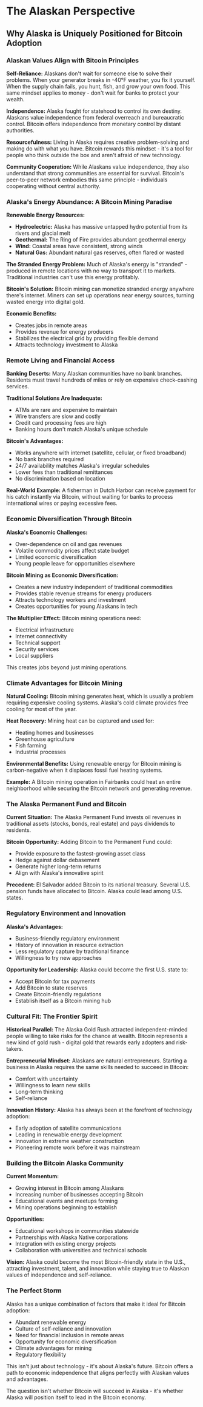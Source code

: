 # The Alaskan Perspective
## Why Alaska is Uniquely Positioned for Bitcoin Adoption

### Alaskan Values Align with Bitcoin Principles

**Self-Reliance:** Alaskans don't wait for someone else to solve their problems. When your generator breaks in -40°F weather, you fix it yourself. When the supply chain fails, you hunt, fish, and grow your own food. This same mindset applies to money - don't wait for banks to protect your wealth.

**Independence:** Alaska fought for statehood to control its own destiny. Alaskans value independence from federal overreach and bureaucratic control. Bitcoin offers independence from monetary control by distant authorities.

**Resourcefulness:** Living in Alaska requires creative problem-solving and making do with what you have. Bitcoin rewards this mindset - it's a tool for people who think outside the box and aren't afraid of new technology.

**Community Cooperation:** While Alaskans value independence, they also understand that strong communities are essential for survival. Bitcoin's peer-to-peer network embodies this same principle - individuals cooperating without central authority.

### Alaska's Energy Abundance: A Bitcoin Mining Paradise

**Renewable Energy Resources:**
- **Hydroelectric:** Alaska has massive untapped hydro potential from its rivers and glacial melt
- **Geothermal:** The Ring of Fire provides abundant geothermal energy
- **Wind:** Coastal areas have consistent, strong winds
- **Natural Gas:** Abundant natural gas reserves, often flared or wasted

**The Stranded Energy Problem:** Much of Alaska's energy is "stranded" - produced in remote locations with no way to transport it to markets. Traditional industries can't use this energy profitably.

**Bitcoin's Solution:** Bitcoin mining can monetize stranded energy anywhere there's internet. Miners can set up operations near energy sources, turning wasted energy into digital gold.

**Economic Benefits:**
- Creates jobs in remote areas
- Provides revenue for energy producers
- Stabilizes the electrical grid by providing flexible demand
- Attracts technology investment to Alaska

### Remote Living and Financial Access

**Banking Deserts:** Many Alaskan communities have no bank branches. Residents must travel hundreds of miles or rely on expensive check-cashing services.

**Traditional Solutions Are Inadequate:**
- ATMs are rare and expensive to maintain
- Wire transfers are slow and costly
- Credit card processing fees are high
- Banking hours don't match Alaska's unique schedule

**Bitcoin's Advantages:**
- Works anywhere with internet (satellite, cellular, or fixed broadband)
- No bank branches required
- 24/7 availability matches Alaska's irregular schedules
- Lower fees than traditional remittances
- No discrimination based on location

**Real-World Example:** A fisherman in Dutch Harbor can receive payment for his catch instantly via Bitcoin, without waiting for banks to process international wires or paying excessive fees.

### Economic Diversification Through Bitcoin

**Alaska's Economic Challenges:**
- Over-dependence on oil and gas revenues
- Volatile commodity prices affect state budget
- Limited economic diversification
- Young people leave for opportunities elsewhere

**Bitcoin Mining as Economic Diversification:**
- Creates a new industry independent of traditional commodities
- Provides stable revenue streams for energy producers
- Attracts technology workers and investment
- Creates opportunities for young Alaskans in tech

**The Multiplier Effect:** Bitcoin mining operations need:
- Electrical infrastructure
- Internet connectivity
- Technical support
- Security services
- Local suppliers

This creates jobs beyond just mining operations.

### Climate Advantages for Bitcoin Mining

**Natural Cooling:** Bitcoin mining generates heat, which is usually a problem requiring expensive cooling systems. Alaska's cold climate provides free cooling for most of the year.

**Heat Recovery:** Mining heat can be captured and used for:
- Heating homes and businesses
- Greenhouse agriculture
- Fish farming
- Industrial processes

**Environmental Benefits:** Using renewable energy for Bitcoin mining is carbon-negative when it displaces fossil fuel heating systems.

**Example:** A Bitcoin mining operation in Fairbanks could heat an entire neighborhood while securing the Bitcoin network and generating revenue.

### The Alaska Permanent Fund and Bitcoin

**Current Situation:** The Alaska Permanent Fund invests oil revenues in traditional assets (stocks, bonds, real estate) and pays dividends to residents.

**Bitcoin Opportunity:** Adding Bitcoin to the Permanent Fund could:
- Provide exposure to the fastest-growing asset class
- Hedge against dollar debasement
- Generate higher long-term returns
- Align with Alaska's innovative spirit

**Precedent:** El Salvador added Bitcoin to its national treasury. Several U.S. pension funds have allocated to Bitcoin. Alaska could lead among U.S. states.

### Regulatory Environment and Innovation

**Alaska's Advantages:**
- Business-friendly regulatory environment
- History of innovation in resource extraction
- Less regulatory capture by traditional finance
- Willingness to try new approaches

**Opportunity for Leadership:** Alaska could become the first U.S. state to:
- Accept Bitcoin for tax payments
- Add Bitcoin to state reserves
- Create Bitcoin-friendly regulations
- Establish itself as a Bitcoin mining hub

### Cultural Fit: The Frontier Spirit

**Historical Parallel:** The Alaska Gold Rush attracted independent-minded people willing to take risks for the chance at wealth. Bitcoin represents a new kind of gold rush - digital gold that rewards early adopters and risk-takers.

**Entrepreneurial Mindset:** Alaskans are natural entrepreneurs. Starting a business in Alaska requires the same skills needed to succeed in Bitcoin:
- Comfort with uncertainty
- Willingness to learn new skills
- Long-term thinking
- Self-reliance

**Innovation History:** Alaska has always been at the forefront of technology adoption:
- Early adoption of satellite communications
- Leading in renewable energy development
- Innovation in extreme weather construction
- Pioneering remote work before it was mainstream

### Building the Bitcoin Alaska Community

**Current Momentum:**
- Growing interest in Bitcoin among Alaskans
- Increasing number of businesses accepting Bitcoin
- Educational events and meetups forming
- Mining operations beginning to establish

**Opportunities:**
- Educational workshops in communities statewide
- Partnerships with Alaska Native corporations
- Integration with existing energy projects
- Collaboration with universities and technical schools

**Vision:** Alaska could become the most Bitcoin-friendly state in the U.S., attracting investment, talent, and innovation while staying true to Alaskan values of independence and self-reliance.

### The Perfect Storm

Alaska has a unique combination of factors that make it ideal for Bitcoin adoption:
- Abundant renewable energy
- Culture of self-reliance and innovation
- Need for financial inclusion in remote areas
- Opportunity for economic diversification
- Climate advantages for mining
- Regulatory flexibility

This isn't just about technology - it's about Alaska's future. Bitcoin offers a path to economic independence that aligns perfectly with Alaskan values and advantages.

The question isn't whether Bitcoin will succeed in Alaska - it's whether Alaska will position itself to lead in the Bitcoin economy.
